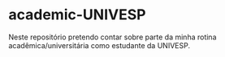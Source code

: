 # academic-UNIVESP
Neste repositório pretendo contar sobre parte da minha rotina acadêmica/universitária como estudante da UNIVESP.


